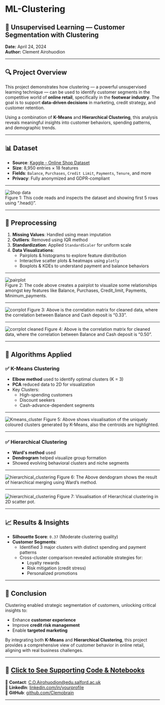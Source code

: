 # ML-Clustering

## 🧠 Unsupervised Learning — Customer Segmentation with Clustering  
**Date:** April 24, 2024  
**Author:** Clement Airohuodion  

---

## 🔍 Project Overview

This project demonstrates how clustering — a powerful unsupervised learning technique — can be used to identify customer segments in the competitive world of **online retail**, specifically in the **footwear industry**. The goal is to support **data-driven decisions** in marketing, credit strategy, and customer retention.

Using a combination of **K-Means** and **Hierarchical Clustering**, this analysis reveals meaningful insights into customer behaviors, spending patterns, and demographic trends.

---

## 📊 Dataset

- **Source**: [Kaggle - Online Shop Dataset](https://www.kaggle.com/datasets/mohamadmahdijadidi/online-shop-data-for-clustering)
- **Size**: 8,950 entries × 18 features  
- **Fields**: `Balance`, `Purchases`, `Credit Limit`, `Payments`, `Tenure`, and more  
- **Privacy**: Fully anonymized and GDPR-compliant

---

![Shop data](/photo/shop_data.png)  
Figure 1: This code reads and inspects the dataset and showing first 5 rows using “.head()”.

---

## 🧹 Preprocessing

1. **Missing Values**: Handled using mean imputation
2. **Outliers**: Removed using IQR method
3. **Standardization**: Applied `StandardScaler` for uniform scale
4. **Data Visualizations**:
   - Pairplots & histograms to explore feature distribution
   - Interactive scatter plots & heatmaps using `plotly`
   - Boxplots & KDEs to understand payment and balance behaviors
  
---

![pairplot](/photo/pairplot.png)  
Figure 2: The code above creates a pairplot to visualize some relationships amongst key features like Balance, Purchases, Credit_limit, Payments, Minimum_payments.

---

![corrplot](/photo/corrplot.png) 
Figure 3: Above is the correlation matrix for cleaned data, where the correlation between Balance and Cash deposit is “0.33”.

---

![corrplot cleaned](/photo/corrplot2.png) 
Figure 4: Above is the correlation matrix for cleaned data, where the correlation between Balance and Cash deposit is “0.50”.

---

## 🧠 Algorithms Applied

### ✅ K-Means Clustering
- **Elbow method** used to identify optimal clusters (K = 3)
- **PCA** reduced data to 2D for visualization
- Key Clusters:
  - High-spending customers
  - Discount seekers
  - Cash-advance-dependent segments

---

![Kmeans_cluster](/photo/Kmeans_cluster.png)
Figure 5: Above shows visualisation of the uniquely coloured clusters generated by K-Means, also the centroids are highlighted.

---

### ✅ Hierarchical Clustering
- **Ward's method** used
- **Dendrogram** helped visualize group formation
- Showed evolving behavioral clusters and niche segments

---

![hierarchical_clustering ](/photo/hierarchical_clustering.png)
Figure 6: The Above dendogram shows the result of hierarchical merging using Ward’s method.

---

![hierarchical_clustering ](/photo/Kmeans_cluster2.png)
Figure 7: Visualisation of Hierarchical clustering in 2D scatter pot.

---

## 📈 Results & Insights

- **Silhouette Score**: `0.37` (Moderate clustering quality)
- **Customer Segments**:
  - Identified 3 major clusters with distinct spending and payment patterns
  - Cross-cluster comparison revealed actionable strategies for:
    - Loyalty rewards
    - Risk mitigation (credit stress)
    - Personalized promotions

---

## 📌 Conclusion

Clustering enabled strategic segmentation of customers, unlocking critical insights to:
- Enhance **customer experience**
- Improve **credit risk management**
- Enable **targeted marketing**

By integrating both **K-Means** and **Hierarchical Clustering**, this project provides a comprehensive view of customer behavior in online retail, aligning with real business challenges.

---

## 📁 [Click to See Supporting Code & Notebooks](https://github.com/Clemobrain/Clem_Portfolio/blob/main/Clustering%20Project)

📧 **Contact**: C.O.Airohuodion@edu.salford.ac.uk  
🔗 **LinkedIn**: [linkedin.com/in/yourprofile](https://www.linkedin.com/in/yourprofile)  
🔗 **GitHub**: [github.com/Clemobrain](https://github.com/Clemobrain)

---
